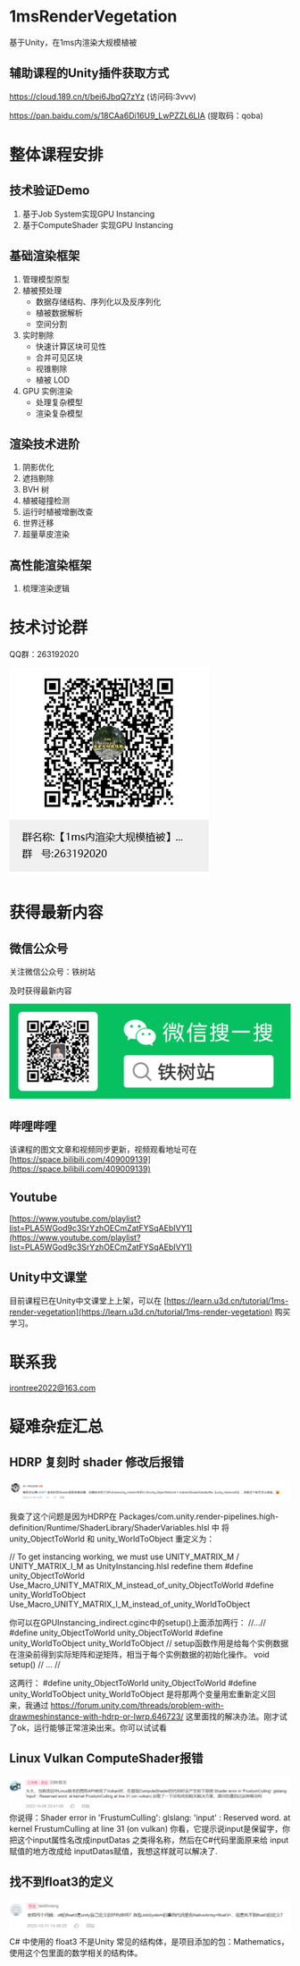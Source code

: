 # 1msRenderVegetation
基于Unity，在1ms内渲染大规模植被

## 辅助课程的Unity插件获取方式
https://cloud.189.cn/t/bei6JbqQ7zYz (访问码:3vvv)

https://pan.baidu.com/s/18CAa6Di16U9_LwPZZL6LIA (提取码：qoba)

# 整体课程安排
## 技术验证Demo
1. 基于Job System实现GPU Instancing
2. 基于ComputeShader 实现GPU Instancing
## 基础渲染框架
1. 管理模型原型
2. 植被预处理
    - 数据存储结构、序列化以及反序列化
    - 植被数据解析
    - 空间分割
3. 实时剔除
    - 快速计算区块可见性
    - 合并可见区块
    - 视锥剔除
    - 植被 LOD
4. GPU 实例渲染
    - 处理复杂模型
    - 渲染复杂模型
## 渲染技术进阶
1. 阴影优化
2. 遮挡剔除
3. BVH 树
4. 植被碰撞检测
5. 运行时植被增删改查
6. 世界迁移
7. 超量草皮渲染
## 高性能渲染框架
1. 梳理渲染逻辑

# 技术讨论群
QQ群：263192020

![QQ群：263192020](https://github.com/irontree2022/1msRenderVegetation/blob/main/Images/%E3%80%901ms%E5%86%85%E6%B8%B2%E6%9F%93%E5%A4%A7%E8%A7%84%E6%A8%A1%E6%A4%8D%E8%A2%AB%E3%80%91%E6%8A%80%E6%9C%AF%E8%AE%A8%E8%AE%BA%E7%BE%A4%E7%BE%A4%E8%81%8A%E4%BA%8C%E7%BB%B4%E7%A0%81.png?raw=true)


# 获得最新内容
## 微信公众号
关注微信公众号：铁树站

及时获得最新内容

![扫码_关注微信公众号_铁树站](https://github.com/irontree2022/1msRenderVegetation/blob/main/%E5%85%B3%E6%B3%A8%E5%BE%AE%E4%BF%A1%E5%85%AC%E4%BC%97%E5%8F%B7_%E9%93%81%E6%A0%91%E7%AB%99/%E6%89%AB%E7%A0%81_%E5%85%B3%E6%B3%A8%E5%BE%AE%E4%BF%A1%E5%85%AC%E4%BC%97%E5%8F%B7_%E9%93%81%E6%A0%91%E7%AB%99.png?raw=true)

## 哔哩哔哩
该课程的图文文章和视频同步更新，视频观看地址可在 [https://space.bilibili.com/409009139](https://space.bilibili.com/409009139)

## Youtube
[https://www.youtube.com/playlist?list=PLA5WGod9c3SrYzhOECmZatFYSqAEbIVY1](https://www.youtube.com/playlist?list=PLA5WGod9c3SrYzhOECmZatFYSqAEbIVY1)

## Unity中文课堂
目前课程已在Unity中文课堂上上架，可以在 [https://learn.u3d.cn/tutorial/1ms-render-vegetation](https://learn.u3d.cn/tutorial/1ms-render-vegetation) 购买学习。

# 联系我
irontree2022@163.com

# 疑难杂症汇总
## HDRP 复刻时 shader 修改后报错
![HDRP 复刻时 shader修改后报错.png](https://github.com/irontree2022/1msRenderVegetation/blob/main/Images/HDRP%20%E5%A4%8D%E5%88%BB%E6%97%B6%20shader%E4%BF%AE%E6%94%B9%E5%90%8E%E6%8A%A5%E9%94%99.png?raw=true)

我查了这个问题是因为HDRP在 Packages/com.unity.render-pipelines.high-definition/Runtime/ShaderLibrary/ShaderVariables.hlsl 中 将 unity_ObjectToWorld  和 unity_WorldToObject 重定义为：

// To get instancing working, we must use UNITY_MATRIX_M / UNITY_MATRIX_I_M as UnityInstancing.hlsl redefine them
#define unity_ObjectToWorld Use_Macro_UNITY_MATRIX_M_instead_of_unity_ObjectToWorld
#define unity_WorldToObject Use_Macro_UNITY_MATRIX_I_M_instead_of_unity_WorldToObject

你可以在GPUInstancing_indirect.cginc中的setup()上面添加两行：
//...//
#define unity_ObjectToWorld unity_ObjectToWorld
#define unity_WorldToObject unity_WorldToObject
// setup函数作用是给每个实例数据在渲染前得到实际矩阵和逆矩阵，相当于每个实例数据的初始化操作。
void setup()
// ... //

这两行：
#define unity_ObjectToWorld unity_ObjectToWorld
#define unity_WorldToObject unity_WorldToObject
是将那两个变量用宏重新定义回来，我通过 https://forum.unity.com/threads/problem-with-drawmeshinstance-with-hdrp-or-lwrp.646723/ 这里面找的解决办法。刚才试了ok，运行能够正常渲染出来。你可以试试看

## Linux Vulkan ComputeShader报错
![Linux Vulkan ComputeShader报错.png](https://github.com/irontree2022/1msRenderVegetation/blob/main/Images/Linux%20Vulkan%20ComputeShader%E6%8A%A5%E9%94%99.png?raw=true)
你说得：Shader error in 'FrustumCulling': glslang: 'input' : Reserved word. at kernel FrustumCulling at line 31 (on vulkan) 你看，它提示说input是保留字，你把这个input属性名改成inputDatas 之类得名称，然后在C#代码里面原来给 input 赋值的地方改成给 inputDatas赋值，我想这样就可以解决了.

## 找不到float3的定义
![找不到float3的定义.png](https://github.com/irontree2022/1msRenderVegetation/blob/main/Images/%E6%89%BE%E4%B8%8D%E5%88%B0float3%E7%9A%84%E5%AE%9A%E4%B9%89.png?raw=true)
C# 中使用的 float3 不是Unity 常见的结构体，是项目添加的包：Mathematics，使用这个包里面的数学相关的结构体。

